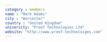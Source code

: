 ```yaml
---
category : members
name : "Mark Adams"
city : "Worcester"
country : "United Kingdom"
university: "Proof Technologies Ltd"
website: "http://www.proof-technoloiges.com"
---
```


